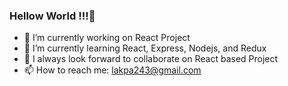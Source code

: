 ### Hellow World !!!👋




- 🔭 I’m currently working on React Project
- 🌱 I’m currently learning React, Express, Nodejs, and Redux
- 👯 I always look forward to collaborate on React based Project 
- 📫 How to reach me: lakpa243@gmail.com

